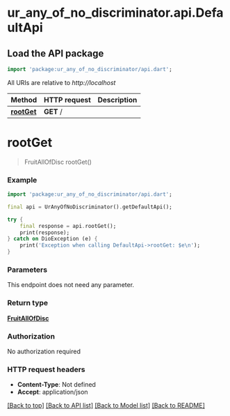 # ur_any_of_no_discriminator.api.DefaultApi

## Load the API package
```dart
import 'package:ur_any_of_no_discriminator/api.dart';
```

All URIs are relative to *http://localhost*

Method | HTTP request | Description
------------- | ------------- | -------------
[**rootGet**](DefaultApi.md#rootget) | **GET** / | 


# **rootGet**
> FruitAllOfDisc rootGet()



### Example
```dart
import 'package:ur_any_of_no_discriminator/api.dart';

final api = UrAnyOfNoDiscriminator().getDefaultApi();

try {
    final response = api.rootGet();
    print(response);
} catch on DioException (e) {
    print('Exception when calling DefaultApi->rootGet: $e\n');
}
```

### Parameters
This endpoint does not need any parameter.

### Return type

[**FruitAllOfDisc**](FruitAllOfDisc.md)

### Authorization

No authorization required

### HTTP request headers

 - **Content-Type**: Not defined
 - **Accept**: application/json

[[Back to top]](#) [[Back to API list]](../README.md#documentation-for-api-endpoints) [[Back to Model list]](../README.md#documentation-for-models) [[Back to README]](../README.md)

